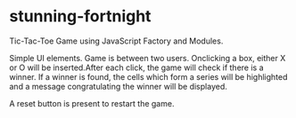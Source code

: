 # stunning-fortnight
Tic-Tac-Toe Game using JavaScript Factory and Modules.

Simple UI elements. Game is between two users. Onclicking a box, either X or O will be inserted.After each click, the game will check if there is a winner.
If a winner is found, the cells which form a series will be highlighted and a message congratulating the winner will be displayed.

A reset button is present to restart the game.
